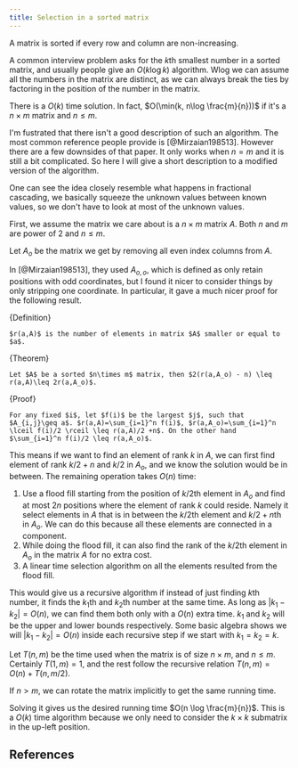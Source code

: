 ```yaml
---
title: Selection in a sorted matrix
---
```


A matrix is sorted if every row and column are non-increasing. 

A common interview problem asks for the $k$th smallest number in a sorted matrix, and usually people give an $O(k\log k)$ algorithm. Wlog we can assume all the numbers in the matrix are distinct, as we can always break the ties by factoring in the position of the number in the matrix.

There is a $O(k)$ time solution. In fact, $O(\min(k, n\log \frac{m}{n}))$ if it's a $n\times m$ matrix and $n\leq m$.

I'm fustrated that there isn't a good description of such an algorithm. The most common reference people provide is [@Mirzaian198513]. However there are a few downsides of that paper. It only works when $n=m$ and it is still a bit complicated. So here I will give a short description to a modified version of the algorithm.

One can see the idea closely resemble what happens in fractional cascading, we basically squeeze the unknown values between known values, so we don't have to look at most of the unknown values.

First, we assume the matrix we care about is a $n\times m$ matrix $A$. Both $n$ and $m$ are power of $2$ and $n\leq m$. 

Let $A_o$ be the matrix we get by removing all even index columns from $A$.

In [@Mirzaian198513], they used $A_{o,o}$, which is defined as only retain positions with odd coordinates, but I found it nicer to consider things by only stripping one coordinate. In particular, it gave a much nicer proof for the following result. 


{Definition}

    $r(a,A)$ is the number of elements in matrix $A$ smaller or equal to $a$.

{Theorem}
    
    Let $A$ be a sorted $n\times m$ matrix, then $2(r(a,A_o) - n) \leq r(a,A)\leq 2r(a,A_o)$.

{Proof}
    
    For any fixed $i$, let $f(i)$ be the largest $j$, such that $A_{i,j}\geq a$. $r(a,A)=\sum_{i=1}^n f(i)$, $r(a,A_o)=\sum_{i=1}^n \lceil f(i)/2 \rceil \leq r(a,A)/2 +n$. On the other hand $\sum_{i=1}^n f(i)/2 \leq r(a,A_o)$. 

This means if we want to find an element of rank $k$ in $A$, we can first find element of rank $k/2+n$ and $k/2$ in $A_o$, and we know the solution would be in between. The remaining operation takes $O(n)$ time:

 1. Use a flood fill starting from the position of $k/2$th element in $A_o$ and find at most $2n$ positions where the element of rank $k$ could reside. Namely it select elements in $A$ that is in between the $k/2$th element and $k/2+n$th in $A_o$. We can do this because all these elements are connected in a component.
 2. While doing the flood fill, it can also find the rank of the $k/2$th element in $A_o$ in the matrix $A$ for no extra cost.
 3. A linear time selection algorithm on all the elements resulted from the flood fill.

This would give us a recursive algorithm if instead of just finding $k$th number, it finds the $k_1$th and $k_2$th number at the same time. As long as $|k_1-k_2|=O(n)$, we can find them both only with a $O(n)$ extra time. $k_1$ and $k_2$ will be the upper and lower bounds respectively. Some basic algebra shows we will $|k_1-k_2|=O(n)$ inside each recursive step if we start with $k_1=k_2=k$.

Let $T(n,m)$ be the time used when the matrix is of size $n\times m$, and $n\leq m$. Certainly $T(1,m)=1$, and the rest follow the recursive relation $T(n,m) = O(n) + T(n,m/2)$.

If $n>m$, we can rotate the matrix implicitly to get the same running time. 

Solving it gives us the desired running time $O(n \log \frac{m}{n})$. This is a $O(k)$ time algorithm because we only need to consider the $k\times k$ submatrix in the up-left position.

## References